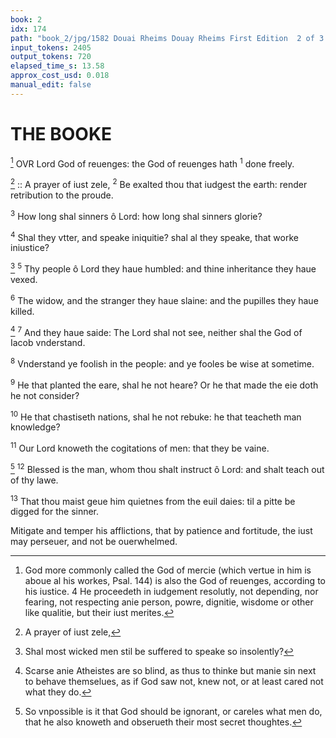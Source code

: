 ```yaml
---
book: 2
idx: 174
path: "book_2/jpg/1582 Douai Rheims Douay Rheims First Edition  2 of 3 1610 Old Testament.pdf-174.jpg"
input_tokens: 2405
output_tokens: 720
elapsed_time_s: 13.58
approx_cost_usd: 0.018
manual_edit: false
---
```

# THE BOOKE

[^1] OVR Lord God of reuenges: the God of reuenges hath <sup>1</sup> done freely.

[^2] :: A prayer of iust zele, <sup>2</sup> Be exalted thou that iudgest the earth: render retribution to the proude.

<sup>3</sup> How long shal sinners ô Lord: how long shal sinners glorie?

<sup>4</sup> Shal they vtter, and speake iniquitie? shal al they speake, that worke iniustice?

[^3] <sup>5</sup> Thy people ô Lord they haue humbled: and thine inheritance they haue vexed.

<sup>6</sup> The widow, and the stranger they haue slaine: and the pupilles they haue killed.

[^4] <sup>7</sup> And they haue saide: The Lord shal not see, neither shal the God of Iacob vnderstand.

<sup>8</sup> Vnderstand ye foolish in the people: and ye fooles be wise at sometime.

<sup>9</sup> He that planted the eare, shal he not heare? Or he that made the eie doth he not consider?

<sup>10</sup> He that chastiseth nations, shal he not rebuke: he that teacheth man knowledge?

<sup>11</sup> Our Lord knoweth the cogitations of men: that they be vaine.

[^5] <sup>12</sup> Blessed is the man, whom thou shalt instruct ô Lord: and shalt teach out of thy lawe.

<sup>13</sup> That thou maist geue him quietnes from the euil daies: til a pitte be digged for the sinner.

[^1]: God more commonly called the God of mercie (which vertue in him is aboue al his workes, Psal. 144) is also the God of reuenges, according to his iustice. 4 He proceedeth in iudgement resolutly, not depending, nor fearing, not respecting anie person, powre, dignitie, wisdome or other like qualitie, but their iust merites.

[^2]: A prayer of iust zele,

[^3]: Shal most wicked men stil be suffered to speake so insolently?

[^4]: Scarse anie Atheistes are so blind, as thus to thinke but manie sin next to behave themselues, as if God saw not, knew not, or at least cared not what they do.

[^5]: So vnpossible is it that God should be ignorant, or careles what men do, that he also knoweth and obserueth their most secret thoughtes.

<aside>Mitigate and temper his afflictions, that by patience and fortitude, the iust may perseuer, and not be ouerwhelmed.</aside>